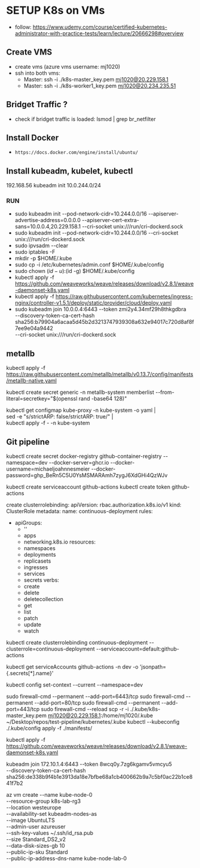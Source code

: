 # SETUP K8s on VMs

- follow: https://www.udemy.com/course/certified-kubernetes-administrator-with-practice-tests/learn/lecture/20666298#overview

## Create VMS

- create vms (azure vms username: mj1020)
- ssh into both vms:
  - Master: ssh -i ./k8s-master_key.pem mj1020@20.229.158.1
  - Master: ssh -i ./k8s-worker1_key.pem mj1020@20.234.235.51

## Bridget Traffic ?

- check if bridget traffic is loaded: lsmod | grep br_netfilter

## Install Docker

- `https://docs.docker.com/engine/install/ubuntu/`

## Install kubeadm, kubelet, kubectl

192.168.56
kubeadm init 10.0.244.0/24
### RUN

- sudo kubeadm init --pod-network-cidr=10.244.0.0/16 --apiserver-advertise-address=0.0.0.0 --apiserver-cert-extra-sans=10.0.0.4,20.229.158.1 --cri-socket unix:///run/cri-dockerd.sock
- sudo kubeadm init --pod-network-cidr=10.244.0.0/16 --cri-socket unix:///run/cri-dockerd.sock
- sudo ipvsadm --clear
- sudo iptables -F
- mkdir -p $HOME/.kube
- sudo cp -i /etc/kubernetes/admin.conf $HOME/.kube/config
- sudo chown $(id -u):$(id -g) $HOME/.kube/config
- kubectl apply -f https://github.com/weaveworks/weave/releases/download/v2.8.1/weave-daemonset-k8s.yaml
- kubectl apply -f https://raw.githubusercontent.com/kubernetes/ingress-nginx/controller-v1.5.1/deploy/static/provider/cloud/deploy.yaml
- sudo kubeadm join 10.0.0.4:6443 --token zmi2y4.34mf29h8thkgdbra \
        --discovery-token-ca-cert-hash sha256:b79904a6acaa5d45b2d3213747939308a632e94017c720d8af8f7ee9e04a9442 \
        --cri-socket unix:///run/cri-dockerd.sock

## metallb
kubectl apply -f https://raw.githubusercontent.com/metallb/metallb/v0.13.7/config/manifests/metallb-native.yaml

kubectl create secret generic -n metallb-system memberlist --from-literal=secretkey="$(openssl rand -base64 128)"

kubectl get configmap kube-proxy -n kube-system -o yaml | \
sed -e "s/strictARP: false/strictARP: true/" | \
kubectl apply -f - -n kube-system


## Git pipeline
kubectl create secret docker-registry github-container-registry --namespace=dev --docker-server=ghcr.io --docker-username=michaeljoahnnesmeier --docker-password=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

kubectl create serviceaccount github-actions
kubectl create token github-actions

create clusterrolebinding:
apiVersion: rbac.authorization.k8s.io/v1
kind: ClusterRole
metadata:
  name: continuous-deployment
rules:
  - apiGroups:
      - ''
      - apps
      - networking.k8s.io
    resources:
      - namespaces
      - deployments
      - replicasets
      - ingresses
      - services
      - secrets
    verbs:
      - create
      - delete
      - deletecollection
      - get
      - list
      - patch
      - update
      - watch



kubectl create clusterrolebinding continuous-deployment --clusterrole=continuous-deployment --serviceaccount=default:github-actions


kubectl get serviceAccounts github-actions -n dev -o 'jsonpath={.secrets[*].name}'

kubectl config set-context --current --namespace=dev

sudo firewall-cmd --permanent --add-port=6443/tcp
sudo firewall-cmd --permanent --add-port=80/tcp
sudo firewall-cmd --permanent --add-port=443/tcp
sudo firewall-cmd --reload
scp -r -i ./.kube/k8s-master_key.pem mj1020@20.229.158.1:/home/mj1020/.kube ~/Desktop/repos/test-pipeline/kubernetes/.kube
kubectl --kubeconfig ./.kube/config apply -f ./manifests/





kubectl apply -f https://github.com/weaveworks/weave/releases/download/v2.8.1/weave-daemonset-k8s.yaml

kubeadm join 172.10.1.4:6443 --token 8wcq0y.7zg6kgamv5vmcyu5 \
        --discovery-token-ca-cert-hash sha256:de338b9f4b1e3913da18e7bfbe68a1cb400662b9a7c5bf0ac22b1ce841f7b2


az vm create --name kube-node-0 \
    --resource-group k8s-lab-rg3 \
    --location westeurope \
    --availability-set kubeadm-nodes-as \
    --image UbuntuLTS \
    --admin-user azureuser \
    --ssh-key-values ~/.ssh/id_rsa.pub \
    --size Standard_DS2_v2 \
    --data-disk-sizes-gb 10 \
    --public-ip-sku Standard \
    --public-ip-address-dns-name kube-node-lab-0